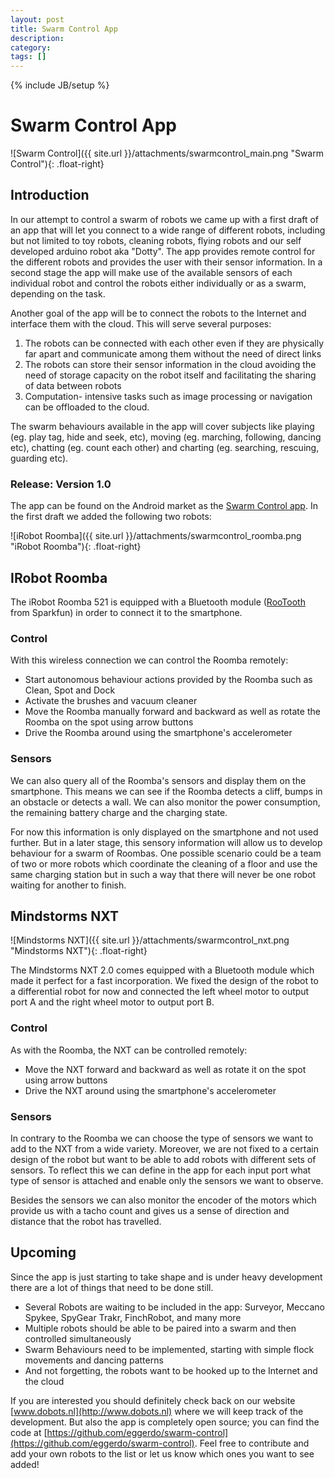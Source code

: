 ```yaml
---
layout: post
title: Swarm Control App
description: 
category: 
tags: []
---
```

{% include JB/setup %}

# Swarm Control App

![Swarm Control]({{ site.url }}/attachments/swarmcontrol_main.png "Swarm Control"){: .float-right}

## Introduction

In our attempt to control a swarm of robots we came up with a first draft of
an app that will let you connect to a wide range of different robots,
including but not limited to toy robots, cleaning robots, flying robots and
our self developed arduino robot aka "Dotty". The app provides remote control
for the different robots and provides the user with their sensor information.
In a second stage the app will make use of the available sensors of each
individual robot and control the robots either individually or as a swarm,
depending on the task.

Another goal of the app will be to connect the robots to the Internet and
interface them with the cloud. This will serve several purposes:

  1. The robots can be connected with each other even if they are physically far apart and communicate among them without the need of direct links
  2. The robots can store their sensor information in the cloud avoiding the need of storage capacity on the robot itself and facilitating the sharing of data between robots
  3. Computation- intensive tasks such as image processing or navigation can be offloaded to the cloud.

The swarm behaviours available in the app will cover subjects like playing
(eg. play tag, hide and seek, etc), moving (eg. marching, following, dancing
etc), chatting (eg. count each other) and charting (eg. searching, rescuing,
guarding etc).

###  Release: Version 1.0

The app can be found on the Android market as the [Swarm Control app](https://play.google.com/store/apps/details?id=org.dobots.swarmcontrol). In the first
draft we added the following two robots:

![iRobot Roomba]({{ site.url }}/attachments/swarmcontrol_roomba.png "iRobot Roomba"){: .float-right}

##  IRobot Roomba

The iRobot Roomba 521 is equipped with a Bluetooth module
([RooTooth](https://www.sparkfun.com/products/684?) from Sparkfun) in order to
connect it to the smartphone.

###  Control

With this wireless connection we can control the Roomba remotely:

  * Start autonomous behaviour actions provided by the Roomba such as Clean, Spot and Dock
  * Activate the brushes and vacuum cleaner
  * Move the Roomba manually forward and backward as well as rotate the Roomba on the spot using arrow buttons
  * Drive the Roomba around using the smartphone's accelerometer

###  Sensors

We can also query all of the Roomba's sensors and display them on the
smartphone. This means we can see if the Roomba detects a cliff, bumps in an
obstacle or detects a wall. We can also monitor the power consumption, the
remaining battery charge and the charging state.

For now this information is only displayed on the smartphone and not used
further. But in a later stage, this sensory information will allow us to
develop behaviour for a swarm of Roombas. One possible scenario could be a
team of two or more robots which coordinate the cleaning of a floor and use
the same charging station but in such a way that there will never be one robot
waiting for another to finish.

## Mindstorms NXT

![Mindstorms NXT]({{ site.url }}/attachments/swarmcontrol_nxt.png "Mindstorms NXT"){: .float-right}

The Mindstorms NXT 2.0 comes equipped with a Bluetooth module which made it
perfect for a fast incorporation. We fixed the design of the robot to a
differential robot for now and connected the left wheel motor to output port A
and the right wheel motor to output port B.

###  Control

As with the Roomba, the NXT can be controlled remotely:

  * Move the NXT forward and backward as well as rotate it on the spot using arrow buttons
  * Drive the NXT around using the smartphone's accelerometer

###  Sensors

In contrary to the Roomba we can choose the type of sensors we want to add to
the NXT from a wide variety. Moreover, we are not fixed to a certain design of
the robot but want to be able to add robots with different sets of sensors. To
reflect this we can define in the app for each input port what type of sensor
is attached and enable only the sensors we want to observe.

Besides the sensors we can also monitor the encoder of the motors which
provide us with a tacho count and gives us a sense of direction and distance
that the robot has travelled.

##  Upcoming

Since the app is just starting to take shape and is under heavy development
there are a lot of things that need to be done still.

  * Several Robots are waiting to be included in the app: Surveyor, Meccano Spykee, SpyGear Trakr, FinchRobot, and many more
  * Multiple robots should be able to be paired into a swarm and then controlled simultaneously
  * Swarm Behaviours need to be implemented, starting with simple flock movements and dancing patterns
  * And not forgetting, the robots want to be hooked up to the Internet and the cloud

If you are interested you should definitely check back on our website
[www.dobots.nl](http://www.dobots.nl) where we will keep track of the
development. But also the app is completely open source; you can find the code
at [https://github.com/eggerdo/swarm-control](https://github.com/eggerdo/swarm-control). Feel free to contribute and add
your own robots to the list or let us know which ones you want to see added!


